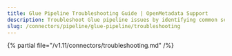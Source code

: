 ```yaml
---
title: Glue Pipeline Troubleshooting Guide | OpenMetadata Support
description: Troubleshoot Glue pipeline issues by identifying common setup errors, validation failures, and runtime inconsistencies in ingestion workflows.
slug: /connectors/pipeline/glue-pipeline/troubleshooting
---
```


{% partial file="/v1.11/connectors/troubleshooting.md" /%}
